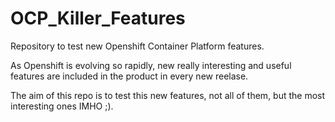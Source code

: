 # OCP_Killer_Features
Repository to test new Openshift Container Platform features. 

As Openshift is evolving so rapidly, new really interesting and useful features
are included in the product in every new reelase.

The aim of this repo is to test this new features, not all of them, but the most
interesting ones IMHO ;).


